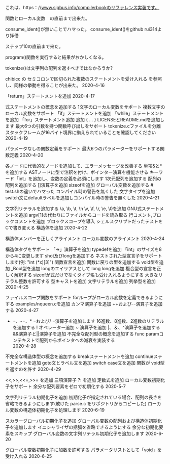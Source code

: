 これは、https：//www.sigbus.info/compilerbookのリファレンス実装です。


関数とローカル変数　の直前まで出来た。

consume_ident()が無いことでハマった。
consume_ident()をgithub rui314より拝借

ステップ10の直前まで来た。

program()関数を実行すると結果がおかしくなる。

tokenize()は文字列の配列を返すべきではなかろうか?

chibicc の セミコロンで区切られた複数のステートメントを受け入れる
を参照し、同様の挙動を得ることが出来た。
2020-4-16

「return」ステートメントを追加
2020-4-17

式ステートメントの概念を追加する
1文字のローカル変数をサポート
複数文字のローカル変数をサポート
「if」ステートメントを追加
「while」ステートメントを追加
「for」ステートメント追加
追加 { ... }
LICENSEとREADME.mdを追加します
最大6つの引数を持つ関数呼び出しをサポート
tokenize.cファイルを分離
スタックフレームが16バイト境界に揃えられていることを確認してください
2020-4-19

パラメータなしの関数定義をサポート
最大6つのパラメーターをサポートする関数定義
2020-4-20

各ノードに代表的なノードを追加して、エラーメッセージを改善する
単項&と*を追加する
ASTノードに型で注釈を付け、ポインター演算を機能させる
キーワード「int」を追加し、変数の定義を必須にします
1次元配列を追加する
配列の配列を追加する
[]演算子を追加
sizeofを追加
グローバル変数を追加する # test.shの違いでハマった
コンパイル時の警告を無くした
文字タイプを追加
switch文にdefaultラベルを追加しコンパイル時の警告を無くした
2020-4-21

文字列リテラルを追加する
\a, \b, \t, \n \v, \f, \r, \e, \0を追加
GNU式ステートメントを追加
argv[1]の代わりにファイルからコードを読み取る
行コメント,ブロックコメントを追加
ブロックスコープを導入
シェルスクリプトだったテストをCで書き変える
構造体を追加
2020-4-22

構造体メンバーを正しくアライメント
ローカル変数のアライメント
2020-4-24

構造体タグをサポート
「->」演算子を追加
typedefを追加
「int」のサイズを8から4に変更します
shot及びlongを追加する
ネストされた型宣言子をサポートします(例: "int (*x)[3]")
関数宣言を追加
関数に戻りの型を追加する
void型を追加
_Bool型を追加
longのエイリアスとして long longを追加
複合型の宣言を正しく解釈する
sizeofが式だけでなくタイプ名も受け入れるようにする
大きなリテラル整数を許可する
型キャストを追加
文字リテラルを追加
列挙型を追加
2020-4-25

ファイルスコープ関数をサポート
forループがローカル変数を定義できるようにする
examples/nqueen.cを追加
カンマ演算子を追加
++および--演算子を追加する
2020-4-27

+ =、-=、* =および/ =演算子を追加します
16進数、8進数、2進数のリテラルを追加する
! オペレーター追加
~ 演算子を追加
|、＆、^演算子を追加する
&&演算子と||演算子を追加
不完全な配列型の概念を追加する
func paramコンテキストで配列からポインタへの減衰を実装する	
2020-4-28

不完全な構造体型の概念を追加する
breakステートメントを追加
continueステートメントを追加
goto文とラベル文を追加
switch case文を追加
関数が void型を返すのを許す
2020-4-29

<<,>>,<<=,>>= を追加
三項演算子 ?: を追加
定数式を追加
ローカル変数初期化子をサポート
余分な配列要素をゼロで初期化する
2020-5-7

文字列リテラル初期化子を追加
初期化子が指定されている場合、配列の長さを省略できるようにします(敗けた parse.c
をリポジトリからコピーした)
ローカル変数の構造体初期化子を処理します
2020-6-19


スカラーグローバル初期化子を追加
グローバル変数の配列および構造体初期化子を追加します
イニシャライザの括弧を省略できるようにする
余分な初期化要素をスキップ
グローバル変数の文字列リテラル初期化子を追加します
2020-6-20

グローバル変数初期化子に加数を許可する
パラメータリストとして「void」を受け入れる
2020-6-25